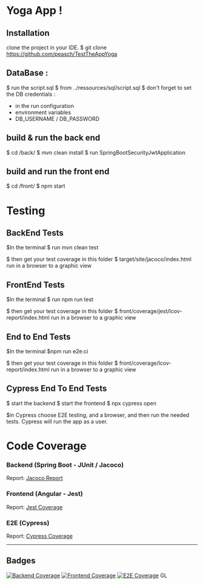 # Yoga App !


## Installation

clone the project in your IDE.
$ git clone https://github.com/peasch/TestTheAppYoga
## DataBase :
$ run the script.sql
$ from ../ressources/sql/script.sql
$ don't forget to set the DB credentials :
 - in the run configuration
 - environment variables
 - DB_USERNAME / DB_PASSWORD

## build & run the back end
$ cd /back/
$ mvn clean install 
$ run SpringBootSecurityJwtApplication

## build and run the front end
$ cd /front/
$ npm start

# Testing

## BackEnd Tests

$In the terminal 
$ run mvn clean test

$ then get your test coverage in this folder 
$ target/site/jacoco/index.html run in a browser to a graphic view

## FrontEnd Tests

$In the terminal 
$ run npm run test

$ then get your test coverage in this folder 
$ front/coverage/jest/lcov-report/index.html run in a browser to a graphic view

## End to End Tests
$In the terminal 
$npm run e2e:ci

$ then get your test coverage in this folder 
$ front/coverage/lcov-report/index.html run in a browser to a graphic view

## Cypress End To End Tests

$ start the backend
$ start the frontend 
$ npx cypress open

$in Cypress choose E2E testing, and a browser, and then run the needed tests.
Cypress will run the app as a user.

# Code Coverage
### Backend (Spring Boot - JUnit / Jacoco)
Report: [Jacoco Report](target/site/jacoco/index.html)
### Frontend (Angular - Jest)
Report: [Jest Coverage](frontend/coverage/lcov-report/index.html)

### E2E (Cypress)
Report: [Cypress Coverage](frontend/coverage/lcov-report/index.html)

---

## Badges

[![Backend Coverage](https://img.shields.io/badge/Backend%20Coverage-85%25-green)]()
[![Frontend Coverage](https://img.shields.io/badge/Frontend%20Coverage-78%25-yellow)]()
[![E2E Coverage](https://img.shields.io/badge/E2E%20Coverage-70%25-orange)]()
GL
